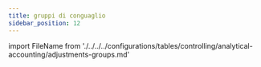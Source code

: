 ```yaml
---
title: gruppi di conguaglio
sidebar_position: 12
---
```


import FileName from './../../../configurations/tables/controlling/analytical-accounting/adjustments-groups.md'
 
<FileName />